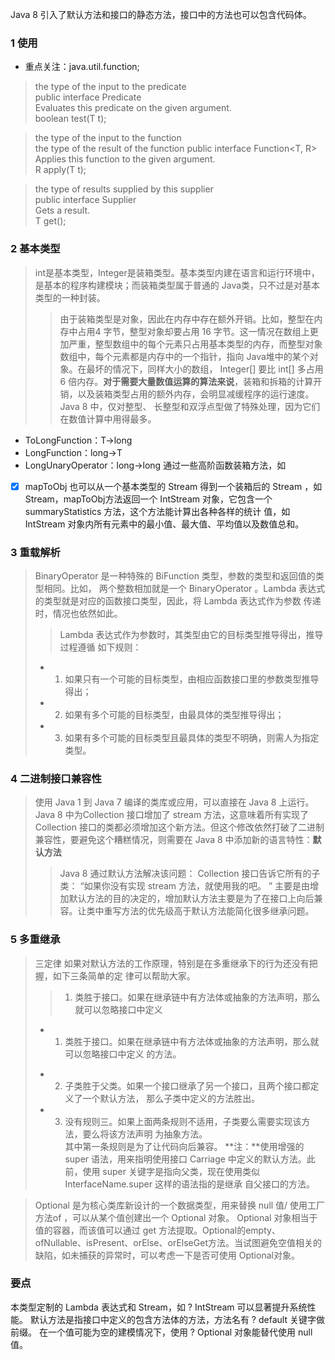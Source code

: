 Java 8 引入了默认方法和接口的静态方法，接口中的方法也可以包含代码体。
### 1 使用
- 重点关注：java.util.function;

><T> the type of the input to the predicate  
public interface Predicate<T>   
Evaluates this predicate on the given argument.    
boolean test(T t);  
  
><T> the type of the input to the function   
<R> the type of the result of the function
 public interface Function<T, R>  
Applies this function to the given argument.  
R apply(T t);  

><T> the type of results supplied by this supplier  
public interface Supplier<T>  
Gets a result.  
T get();  


### 2 基本类型
>int是基本类型，Integer是装箱类型。基本类型内建在语言和运行环境中，是基本的程序构建模块；而装箱类型属于普通的 Java类，只不过是对基本类型的一种封装。
>>由于装箱类型是对象，因此在内存中存在额外开销。比如，整型在内存中占用4 字节，整型对象却要占用 16 字节。这一情况在数组上更加严重，整型数组中的每个元素只占用基本类型的内存，而整型对象数组中，每个元素都是内存中的一个指针，指向 Java堆中的某个对象。在最坏的情况下，同样大小的数组， Integer[] 要比 int[] 多占用 6 倍内存。**对于需要大量数值运算的算法来说**，装箱和拆箱的计算开销，以及装箱类型占用的额外内存，会明显减缓程序的运行速度。
Java 8 中，仅对整型、
长整型和双浮点型做了特殊处理，因为它们在数值计算中用得最多。
-  ToLongFunction：T->long
-  LongFunction：long->T
-  LongUnaryOperator：long->long
通过一些高阶函数装箱方法，如
- [x] mapToObj 也可以从一个基本类型的 Stream 得到一个装箱后的 Stream ，如 Stream<Long>，mapToObj方法返回一个
IntStream 对象，它包含一个 summaryStatistics 方法，这个方法能计算出各种各样的统计
值，如 IntStream 对象内所有元素中的最小值、最大值、平均值以及数值总和。

### 3 重载解析

>BinaryOperator 是一种特殊的 BiFunction 类型，参数的类型和返回值的类型相同。比如，
两个整数相加就是一个 BinaryOperator 。Lambda 表达式的类型就是对应的函数接口类型，因此，将 Lambda 表达式作为参数
传递时，情况也依然如此。
>>Lambda 表达式作为参数时，其类型由它的目标类型推导得出，推导过程遵循
如下规则：
>- 1. 如果只有一个可能的目标类型，由相应函数接口里的参数类型推导得出； 
>- 2. 如果有多个可能的目标类型，由最具体的类型推导得出； 
>- 3. 如果有多个可能的目标类型且最具体的类型不明确，则需人为指定类型。

### 4 二进制接口兼容性
>使用 Java 1 到 Java 7 编译的类库或应用，可以直接在 Java 8 上运行。Java 8 中为Collection 接口增加了 stream 方法，这意味着所有实现了 Collection 接口的类都必须增加这个新方法。但这个修改依然打破了二进制兼容性，要避免这个糟糕情况，则需要在 Java 8 中添加新的语言特性：**默认方法**
>>Java 8 通过默认方法解决该问题： Collection 接口告诉它所有的子类：
“如果你没有实现 stream 方法，就使用我的吧。 ”
主要是由增加默认方法的目的决定的，增加默认方法主要是为了在接口上向后兼容。让类中重写方法的优先级高于默认方法能简化很多继承问题。

### 5 多重继承
>三定律
如果对默认方法的工作原理，特别是在多重继承下的行为还没有把握，如下三条简单的定
律可以帮助大家。
>>1. 类胜于接口。如果在继承链中有方法体或抽象的方法声明，那么就可以忽略接口中定义
>-  1. 类胜于接口。如果在继承链中有方法体或抽象的方法声明，那么就可以忽略接口中定义
的方法。
>+ 2. 子类胜于父类。如果一个接口继承了另一个接口，且两个接口都定义了一个默认方法，
那么子类中定义的方法胜出。
>+ 3. 没有规则三。如果上面两条规则不适用，子类要么需要实现该方法，要么将该方法声明
为抽象方法。  
其中第一条规则是为了让代码向后兼容。
**注：**使用增强的 super 语法，用来指明使用接口 Carriage 中定义的默认方法。此前，使用 super 关键字是指向父类，现在使用类似 InterfaceName.super 这样的语法指的是继承
自父接口的方法。


>Optional 是为核心类库新设计的一个数据类型，用来替换 null 值/
使用工厂方法of ，可以从某个值创建出一个 Optional 对象。 Optional 对象相当于值的容器，而该值可以通过 get 方法提取。Optional的empty、ofNullable、isPresent、orElse、orElseGet方法。当试图避免空值相关的缺陷，如未捕获的异常时，可以考虑一下是否可使用 Optional对象。

### 要点
本类型定制的 Lambda 表达式和 Stream，如 ?  IntStream 可以显著提升系统性能。
默认方法是指接口中定义的包含方法体的方法，方法名有 ?  default 关键字做前缀。
在一个值可能为空的建模情况下，使用 ?  Optional 对象能替代使用 null 值。
